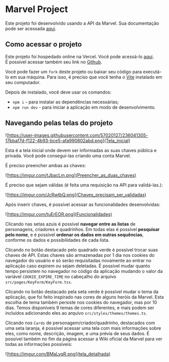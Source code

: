 
# Marvel Project

Este projeto foi desenvolvido usando a API da Marvel. Sua documentação pode ser acessada [aqui](https://developer.marvel.com/).

## Como acessar o projeto

Este projeto foi hospedado online na Vercel. Você pode acessá-lo [aqui](https://marvel-ploo.vercel.app/).<br>
É possível acessar também seu link no [Github](https://github.com/natrodrigo/marvel).

Você pode fazer um `fork` deste projeto ou baixar seu código para executá-lo em sua máquina. Para isso, é preciso que você tenha o [Vite](https://vitejs.dev/guide/) instalado em seu computador.

Depois de instalado, você deve usar os comandos:

- `npm i` - para instalar as dependências necessárias;
- `npm run dev` - para iniciar a aplicação em modo de desenvolvimento.

## Navegando pelas telas do projeto

![https://user-images.githubusercontent.com/57020127/236041305-17bbaf7d-f122-4b93-bce5-afa990802abd.png](Tela_inicial)

Esta é a tela inicial onde devem ser informadas as suas chaves pública e privada. Você pode conseguí-las criando uma conta Marvel.

É preciso preencher ambas as chaves:

![https://imgur.com/tJbacLm.png](Preencher_as_duas_chaves)

É preciso que sejam válidas (é feita uma requisição na API para validá-las.):

![https://imgur.com/JcRwtbQ.png](Chaves_precisam_ser_validadas)

Após inserir chaves, é possível acessar as funcionalidades desenvolvidas:

![https://imgur.com/tuErEOR.png](Funcionalidades)

Clicando nas setas azuis é possível **navegar entre as listas** de personagens, criadores e quadrinhos. 
Em todas elas é possível **pesquisar pelo nome**, e é possível **ordenar os dados em outras sequências**, conforme os dados e possibilidades de cada lista.

Clicando no botão destacado pelo quadrado verde é possível trocar suas chaves de API. Estas chaves são armazenadas por 1 dia nos cookies do navegador do usuário e só serão requisitadas novamente ao entrar no aplicação caso expirem ou sejam deletadas. É possível mudar quanto tempo persistem no navegador no código da aplicação mudando o valor da variável `COOKIE_EXPIRE_TIME` no cabeçalho do arquivo `src/pages/KeyForm/KeyForm.tsx`.

Clicando no botão destacado pela seta verde é possível mudar o tema da aplicação, que foi feito inspirado nas cores de alguns heróis da Marvel. Esta escolha de tema também persiste nos cookies do navegador, mas por 10 dias.
Temos disponíveis 9 temas de cores diferentes, e mais podem ser incluídos adicionando eles ao arquivo `src/styles/themes/themes.ts`.

Clicando nos `Cards` de personagem/criador/quadrinho, destacados com uma seta laranja, é possível acessar uma tela com mais informações sobre eles, como nome, descrição, imagem, e uma prévia de seus dados. É possível também no fim da página acessar a Wiki oficial da Marvel para ver todas as informações possíveis:

![https://imgur.com/BMaLyqR.png](tela_detalhada)






